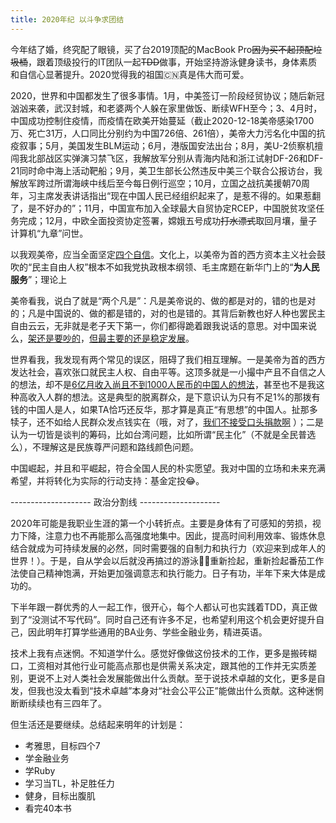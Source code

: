 ```yaml
---
title: 2020年纪 以斗争求团结
---
```


今年结了婚，终究配了眼镜，买了台2019顶配的MacBook Pro~~因为买不起顶配垃圾桶~~，跟着顶级投行的IT团队一起~~TDD~~做事，开始坚持游泳健身读书，身体素质和自信心显著提升。2020觉得我的祖国🇨🇳真是伟大而可爱。

2020，世界和中国都发生了很多事情。1月，中美签订一阶段经贸协议；随后新冠汹汹来袭，武汉封城，和老婆两个人躲在家里做饭、断续WFH至今；3、4月时，中国成功控制住疫情，而疫情在欧美开始蔓延（截止2020-12-18美帝感染1700万、死亡31万，人口同比分别约为中国726倍、261倍），美帝大力污名化中国的抗疫叙事；5月，美国发生BLM运动；6月，港版国安法出台；8月，美U-2侦察机擅闯我北部战区实弹演习禁飞区，我解放军分别从青海内陆和浙江试射DF-26和DF-21同时命中海上活动靶船；9月，美卫生部长公然违反中美三个联合公报访台，我解放军跨过所谓海峡中线后至今每日例行巡空；10月，立国之战抗美援朝70周年，习主席发表讲话指出“现在中国人民已经组织起来了，是惹不得的。如果惹翻了，是不好办的”；11月，中国宣布加入全球最大自贸协定RCEP，中国脱贫攻坚任务完成；12月，中欧全面投资协定签署，嫦娥五号成功~~打水漂式~~取回月壤，量子计算机“九章”问世。

以我观美帝，应当全面坚定[四个自信](https://baike.baidu.com/item/%E5%9B%9B%E4%B8%AA%E8%87%AA%E4%BF%A1)。文化上，以美帝为首的西方资本主义社会鼓吹的“民主自由人权”根本不如我党执政根本纲领、毛主席题在新华门上的“**为人民服务**”；理论上

美帝看我，说白了就是“两个凡是”：凡是美帝说的、做的都是对的，错的也是对的；凡是中国说的、做的都是错的，对的也是错的。其背后新教也好人种也罢民主自由云云，无非就是老子天下第一，你们都得跪着跟我说话的意思。对中国来说么，[架还是要吵的](https://baike.baidu.com/item/%E5%85%88%E6%89%93%E5%BC%B1%E7%9A%84%E5%90%8E%E6%89%93%E5%BC%BA%E7%9A%84%E4%BD%A0%E6%89%93%E4%BD%A0%E7%9A%84%E6%88%91%E6%89%93%E6%88%91%E7%9A%84)，[但最主要的还是稳定发展](https://www.bilibili.com/video/BV1VK41137vV)。

世界看我，我发现有两个常见的误区，阻碍了我们相互理解。一是美帝为首的西方发达社会，喜欢张口就民主人权、自由平等。这顶多就是一小撮中产且不自信之人的想法，却不是[6亿月收入尚且不到1000人民币的中国人的想法](http://www.myzaker.com/article/5ed219878e9f091a87075dba)，甚至也不是我这种高收入人群的想法。这是典型的脱离群众，是下意识认为只有不足1%的那拨有钱的中国人是人，如果TA恰巧还反华，那才算是真正“有思想”的中国人。扯那多犊子，还不如给人民群众发点钱实在（哦，对了，[我们不接受口头捐款啊](https://www.fmprc.gov.cn/web/fyrbt_673021/jzhsl_673025/t1758730.shtml) ）；二是认为一切皆是谈判的筹码，比如台湾问题，比如所谓“民主化”（不就是全民普选么），不理解这是民族尊严问题和路线颜色问题。

中国崛起，并且和平崛起，符合全国人民的朴实愿望。我对中国的立场和未来充满希望，并将转化为实际的行动支持：基金定投😂。

-------------------- 政治分割线 --------------------

2020年可能是我职业生涯的第一个小转折点。主要是身体有了可感知的劳损，视力下降，注意力也不再能那么高强度地集中。因此，提高时间利用效率、锻炼休息结合就成为可持续发展的必然，同时需要强的自制力和执行力（欢迎来到成年人的世界！）。于是，自从学会以后就没再搞过的游泳🏊‍♀️重新捡起，重新捡起番茄工作法使自己精神饱满，开始更加强调意志和执行能力。日子有功，半年下来大体是成功的。

下半年跟一群优秀的人一起工作，很开心，每个人都认可也实践着TDD，真正做到了“没测试不写代码”。同时自己还有许多不足，也希望利用这个机会更好提升自己，因此明年打算学些通用的BA业务、学些金融业务，精进英语。

技术上我有点迷惘。不知道学什么。感觉好像做这份技术的工作，更多是搬砖糊口，工资相对其他行业可能高点那也是供需关系决定，跟其他的工作并无实质差别，更说不上对人类社会发展能做出什么贡献。至于说技术卓越的文化，更多是自发，但我也没太看到“技术卓越”本身对“社会公平公正”能做出什么贡献。这种迷惘断断续续也有三四年了。

但生活还是要继续。总结起来明年的计划是：

* 考雅思，目标四个7
* 学金融业务
* 学Ruby
* 学习当TL，补足胜任力
* 健身，目标出腹肌
* 看完40本书
